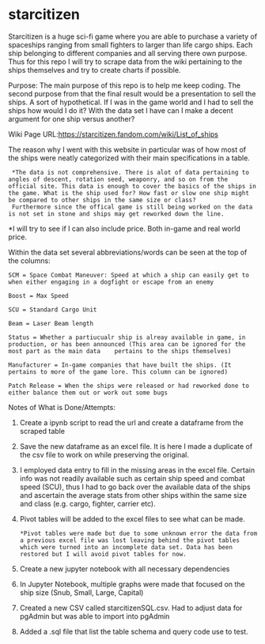 # starcitizen
Starcitizen is a huge sci-fi game where you are able to purchase a variety of spaceships ranging from small fighters to larger than life cargo ships. Each ship belonging to different companies and all serving there own purpose. Thus for this repo I will try to scrape data from the wiki pertaining to the ships themselves and try to create charts if possible. 

Purpose: The main purpose of this repo is to help me keep coding. The second purpose from that the final result would be a presentation to sell the ships. A sort of hypothetical. If I was in the game world and I had to sell the ships how would I do it? With the data set I have can I make a decent argument for one ship versus another?

Wiki Page URL:https://starcitizen.fandom.com/wiki/List_of_ships

The reason why I went with this website in particular was of how most of the ships were neatly categorized with their main specifications in a table. 

     *The data is not comprehensive. There is alot of data pertaining to angles of descent, rotation seed, weaponry, and so on from the official site. This data is enough to cover the basics of the ships in the game. What is the ship used for? How fast or slow one ship might be compared to other ships in the same size or class?
     Furthermore since the offical game is still being worked on the data is not set in stone and ships may get reworked down the line.


*I will try to see if I can also include price. Both in-game and real world price.

Within the data set several abbreviations/words can be seen at the top of the columns:

    SCM = Space Combat Maneuver: Speed at which a ship can easily get to when either engaging in a dogfight or escape from an enemy

    Boost = Max Speed

    SCU = Standard Cargo Unit

    Beam = Laser Beam length 

    Status = Whether a partiucualr ship is alreay available in game, in production, or has been announced (This area can be ignored for the most part as the main data    pertains to the ships themselves)

    Manufacturer = In-game companies that have built the ships. (It pertains to more of the game lore. This column can be ignored)

    Patch Release = When the ships were released or had reworked done to either balance them out or work out some bugs


Notes of What is Done/Attempts: 
  
   1. Create a ipynb script to read the url and create a dataframe from the scraped table
    
   2. Save the new dataframe as an excel file. It is here I made a duplicate of the csv file to work on while preserving the original.

   3. I employed data entry to fill in the missing areas in the excel file. Certain info was not readily available such as certain ship speed and combat speed (SCU), thus I had to go back over the available data of the ships and ascertain the average stats from other ships within the same size and class (e.g. cargo, fighter, carrier etc).

   4. Pivot tables will be added to the excel files to see what can be made. 
          
          *Pivot tables were made but due to some unknown error the data from a previous excel file was lost leaving behind the pivot tables which were turned into an incomplete data set. Data has been restored but I will avoid pivot tables for now.
          
   5. Create a new jupyter notebook with all necessary dependencies

   6. In Jupyter Notebook, multiple graphs were made that focused on the ship size (Snub, Small, Large, Capital)

   7. Created a new CSV called starcitizenSQL.csv. Had to adjust data for pgAdmin but was able to import into pgAdmin 
   
   8. Added a .sql file that list the table schema and query code use to test. 
